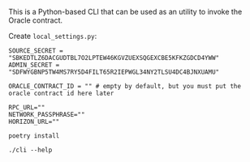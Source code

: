 This is a Python-based CLI that can be used as an utility to invoke the
Oracle contract.

Create `local_settings.py`:

```
SOURCE_SECRET = "SBKEDTLZ6DACGUDTBL7O2LPTEW46KGVZUEXSQGEXCBE5KFKZGDCD4YWW"
ADMIN_SECRET = "SDFWYGBNP5TW4MS7RY5D4FILT65R2IEPWGL34NY2TLSU4DC4BJNXUAMU"

ORACLE_CONTRACT_ID = "" # empty by default, but you must put the oracle contract id here later

RPC_URL=""
NETWORK_PASSPHRASE=""
HORIZON_URL=""
```

```
poetry install

./cli --help
```
